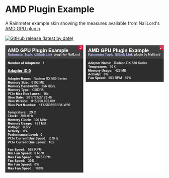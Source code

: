 # AMD Plugin Example
A Rainmeter example skin showing the measures available from NaliLord's [AMD GPU plugin](https://github.com/nalilord/AMDPlugin).

[![GitHub release (latest by date)](https://img.shields.io/github/downloads/ax-88/AMDPluginExample/latest/total?label=Download%20-%20AMDPluginExample_1.0.2.rmskin&style=flat-square&logo=github&color=d30c34&labelColor=3f3f3f)](https://github.com/ax-88/AMDPluginExample/releases/download/v1.0.2/AMDPluginExample_1.0.2.rmskin)

![AMDPluginExample](AMDPluginExample.png)
